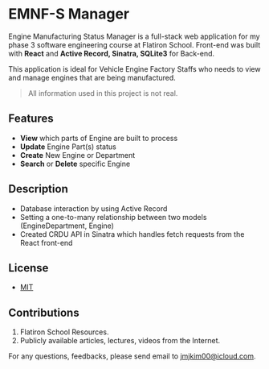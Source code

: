 # EMNF-S Manager 

Engine Manufacturing Status Manager is a full-stack web application for my phase 3 software engineering course at Flatiron School. Front-end was built with **React** and **Active Record, Sinatra, SQLite3** for Back-end.

This application is ideal for Vehicle Engine Factory Staffs who needs to view and manage engines that are being manufactured.

<!-- **[View App demonstration in-progress]()** -->

> All information used in this project is not real.


## Features
- **View** which parts of Engine are built to process
- **Update** Engine Part(s) status
- **Create** New Engine or Department
- **Search** or **Delete** specific Engine


## Description
- Database interaction by using Active Record
- Setting a one-to-many relationship between two models (EngineDepartment, Engine)
- Created CRDU API in Sinatra which handles fetch requests from the React front-end


## License
- [MIT](https://choosealicense.com/licenses/mit/)


## Contributions
1. Flatiron School Resources.
2. Publicly available articles, lectures, videos from the Internet.


For any questions, feedbacks, please send email to jmjkim00@icloud.com.
